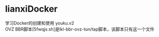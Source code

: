 # lianxiDocker
学习Docker的创建和使用
youku.v2   
      OVZ BBR脚本[5fwqjs.sh]是lkl-bbr-ovz-tun/tap脚本，该脚本只有这一个文件
